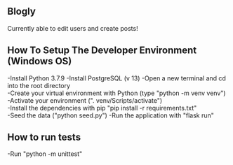 ## Blogly
Currently able to edit users and create posts!

## How To Setup The Developer Environment  (Windows OS)
-Install Python 3.7.9
-Install PostgreSQL (v 13)
-Open a new terminal and cd into the root directory  
-Create your virtual environment with Python (type "python -m venv venv")  
-Activate your environment (". venv/Scripts/activate")  
-Install the dependencies with pip "pip install -r requirements.txt"  
-Seed the data ("python seed.py")
-Run the application with "flask run"  

## How to run tests  
-Run "python -m unittest"

